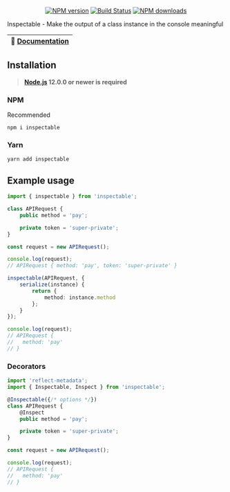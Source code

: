 <p align="center">
<a href="https://www.npmjs.com/package/inspectable"><img src="https://img.shields.io/npm/v/inspectable.svg?style=flat-square" alt="NPM version"></a>
<a href="https://github.com/negezor/inspectable/actions/workflows/tests.yml"><img src="https://img.shields.io/github/workflow/status/negezor/inspectable/Inspectable CI?style=flat-square" alt="Build Status"></a>
<a href="https://www.npmjs.com/package/inspectable"><img src="https://img.shields.io/npm/dt/inspectable.svg?style=flat-square" alt="NPM downloads"></a>
</p>

Inspectable - Make the output of a class instance in the console meaningful

| 📖 [Documentation](docs/) |
|---------------------------|

## Installation
> **[Node.js](https://nodejs.org/) 12.0.0 or newer is required**

### NPM
Recommended
```
npm i inspectable
```

### Yarn
```
yarn add inspectable
```

## Example usage
```ts
import { inspectable } from 'inspectable';

class APIRequest {
	public method = 'pay';

	private token = 'super-private';
}

const request = new APIRequest();

console.log(request);
// APIRequest { method: 'pay', token: 'super-private' }

inspectable(APIRequest, {
	serialize(instance) {
		return {
			method: instance.method
		};
	}
});

console.log(request);
// APIRequest {
//   method: 'pay'
// }
```

### Decorators
```ts
import 'reflect-metadata';
import { Inspectable, Inspect } from 'inspectable';

@Inspectable({/* options */})
class APIRequest {
	@Inspect
	public method = 'pay';

	private token = 'super-private';
}

const request = new APIRequest();

console.log(request);
// APIRequest {
//   method: 'pay'
// }
```
